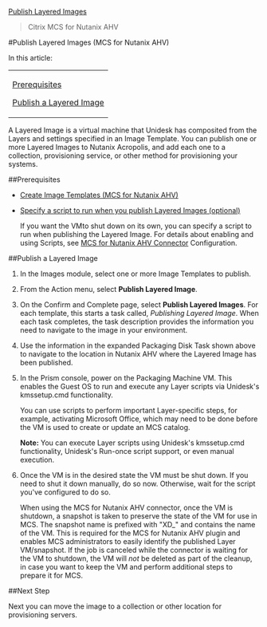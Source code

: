 [Publish Layered Images](layered_images_publish_co4)
 > Citrix MCS for Nutanix AHV
#Publish Layered Images (MCS for Nutanix AHV)
In this article:
<table>            <col></col>            <tbody>                <tr>                    <td>                        <p><a href="#Pre"> Prerequisites</a>                        </p>                        <p><a href="#Pub"> Publish a Layered Image</a>                        </p>                    </td>                </tr>            </tbody>        </table>
A Layered Image is a virtual machine that Unidesk has composited from the Layers and settings specified in an Image Template. You can publish one or more Layered Images to Nutanix Acropolis, and add each one to a collection, provisioning service, or other method for provisioning your systems.
##Prerequisites<a name="Pre"></a>
<ul>            <li>                <p><a href="layered_images_create_template_ah_mc4.htm"> Create Image Templates (MCS for Nutanix AHV)</a>                </p>            </li>            <li>                <p><a href="connector_config_fields_ah_mc4.htm">Specify a script to run when you publish Layered Images (optional)</a> </p>                <p>If you want the VMto shut down on its own, you can specify a script to run when publishing the Layered Image. For details about enabling and using Scripts, see <a href="connector_config_fields_ah_mc4.htm">MCS for Nutanix AHV Connector</a> Configuration.</p>            </li>        </ul>
##Publish a Layered Image<a name="Pub"></a>
<ol>            <li>                <p>In the Images module, select one or more Image Templates to publish.</p>            </li>            <li>                <p>From the Action menu, select <b>Publish Layered Image</b>.</p>            </li>            <li>                <p>On the Confirm and Complete page, select <b>Publish Layered Images</b>. For each template, this starts a task called, <i>Publishing Layered Image</i>. When each task completes, the task description provides the information you need to navigate to the image in your environment.</p>                <p></p>            </li>            <li>                <p>Use the information in the expanded Packaging Disk Task shown above to navigate to the location in Nutanix AHV where the Layered Image has been published.</p>            </li>            <li>                <p>In the Prism console, power on the Packaging Machine VM. This enables the Guest OS to run and execute any Layer scripts via Unidesk's kmssetup.cmd functionality. </p>                <p>You can use scripts  to perform important Layer-specific steps, for example, activating Microsoft Office, which may need to be done before the VM is used to create or update an MCS catalog. </p>                <p><b>Note:</b> You can execute Layer scripts  using Unidesk's kmssetup.cmd functionality, Unidesk's Run-once script support, or even manual execution. </p>            </li>            <li>                <p>Once the VM is in the desired state the VM must be shut down. If you need to shut it down manually, do so now. Otherwise, wait for the script you've configured to do so. </p>                <p>When using the MCS for Nutanix AHV connector, once the VM is shutdown, a snapshot is taken to preserve the state of the VM for use in MCS. The snapshot name is prefixed with "XD_" and contains the name of the VM. This is required for the MCS for Nutanix AHV plugin and enables MCS administrators to easily identify the published Layer VM/snapshot. If the job is canceled while the connector is waiting for the VM to shutdown, the VM will <i>not</i> be deleted as part of the cleanup, in case you want to keep the VM and perform additional steps to prepare it for MCS.</p>            </li>        </ol>
##Next Step
Next you can move the image to a collection or other location for provisioning servers.


